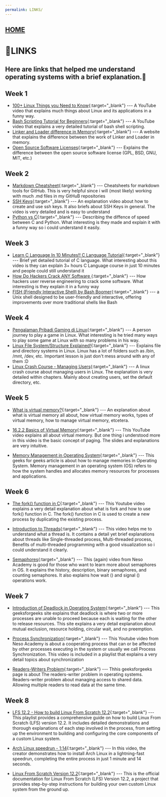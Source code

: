 ```yaml
---
permalink: LINKS/
---
```


## [HOME](../)

# 🔗LINKS
Here are links that helped me understand operating systems with a brief explanation.🤖
---
## Week 1

* [100+ Linux Things you Need to Know](https://www.youtube.com/watch?v=LKCVKw9CzFo){:target="_blank"} ---
  A YouTube video that explains much things about Linux and its applications in a funny way.
* [Bash Scripting Tutorial for Beginners](https://www.youtube.com/watch?v=tK9Oc6AEnR4){:target="_blank"} ---
  A YouTube video that explains a very detailed tutorial of bash shell scripting.
* [Linker and Loader difference in Memory](https://www.geeksforgeeks.org/difference-between-linker-and-loader/){:target="_blank"} ---
  A website that explains the difference between the work of Linker and Loader in memory.
* [Open Source Software Licenses](https://www.teldat.com/blog/open-source-software-licenses-coyleft-gpl-bsd/){:target="_blank"} ---
  Explains the difference between the open source software license (GPL, BSD, GNU, MIT, etc.)

## Week 2
* [Markdown Cheatsheet](https://github.com/adam-p/markdown-here/wiki/Markdown-Cheatsheet){:target="_blank"} ---
  Cheatsheets for markdown tools for GitHub. This is very helpful since i will (most likely) working with much .md files in my GitHuB repositories
* [SSH Keys](https://www.youtube.com/watch?v=dPAw4opzN9g){:target="_blank"} ---
  An explanation video about how to create and use ssh keys. It also briefs about SSH Keys in general. The video is very detailed and is easy to understand
* [Python vs C](https://www.youtube.com/watch?v=Bl47ETLB_8Y){:target="_blank"} ---
  Describing the diffence of speed between C and Python. What interesting is they made and explain it with a funny way so i could understand it easily.

## Week 3
* [Learn C Language In 10 Minutes!! C Language Tutorial](https://www.youtube.com/watch?v=dTp0c41XnrQ){:target="_blank"} ---
  Brief yet detailed tutorial of C language. What interesting about this video is they can explain 3+ hours C Language course in just 10 minutes and people could still understand it
* [How Do Hackers Crack ANY Software ](https://www.youtube.com/watch?v=_aSZ4AfSVWQ){:target="_blank"} ---
  How hackers user reverse engineering to crack some software. What interesting is they explain it in a funny way
* [FISH (Friendly Interactive Shell) by Bash Boomer](https://www.youtube.com/watch?v=C2a7jJTh3kU){:target="_blank"} ---
  a Unix shell designed to be user-friendly and interactive, offering improvements over more traditional shells like Bash

## Week 4
* [Pengalaman Pribadi Gaming di Linux](https://www.youtube.com/watch?v=BOGouicDCS8){:target="_blank"} ---
  A person journey to play a game in Linux. What interesting is he tried many ways to play some game at Linux with so many problems in his way.
* [Linux File System/Structure Explained!](https://youtu.be/HbgzrKJvDRw?si=txe73FhSaIda1L51){:target="_blank"} ---
  Explains file and directory systems in Linux. Linux has a lot of folders such as /bin, /mnt, /dev, etc. Important lesson is just don't mess around with any of them :D
* [Linux Crash Course - Managing Users](https://www.youtube.com/watch?v=19WOD84JFxA){:target="_blank"} ---
  A linux crash course about managing users in Linux. The explanation is very detailed within chapters. Mainly about creating users, set the default directory, etc.


## Week 5
* [What is virtual memory?](https://www.techtarget.com/searchstorage/definition/virtual-memory){:target="_blank"} ---
  An explanation about what is virtual memory all about, how virtual memory works, types of virtual memory, how to manage virtual memory, etcetera.

* [16.2.2 Basics of Virtual Memory](https://www.youtube.com/watch?v=8yO2FBBfaB0){:target="_blank"} ---
  This YouTube video explains all about virtual memory. But one thing i understood more in this video is the basic concept of paging. The slides and explanations are very intuitive.

* [Memory Management in Operating System](https://www.geeksforgeeks.org/memory-management-in-operating-system/){:target="_blank"} ---
  This geeks for geeks article is about how to manage memories in Operating System. Memory management in an operating system (OS) refers to how the system handles and allocates memory resources for processes and applications.

## Week 6
* [The fork() function in C](https://www.youtube.com/watch?v=cex9XrZCU14){:target="_blank"} ---
  This Youtube video explains a very detail explanation about what is fork and how to use fork() function in C. The fork() function in C is used to create a new process by duplicating the existing process.

* [Introduction to Threads](https://www.youtube.com/watch?v=LOfGJcVnvAk){:target="_blank"} ---
  This video helps me to understand what a thread is. It contains a detail yet brief explanations about threads like Single-threaded process, Multi-threaded process, Benefits of multi-threaded programming with a good visualization so i could understand it clearly.

* [Semaphores](https://www.youtube.com/watch?v=XDIOC2EY5JE){:target="_blank"} ---
  This (again) video from Neso Academy is good for those who want to learn more about semaphores in OS. It explains the history, description, binary semaphores, and counting semaphores. It also explains how wait () and signal () operations work.

## Week 7
* [Introduction of Deadlock in Operating System](https://www.geeksforgeeks.org/introduction-of-deadlock-in-operating-system/){:target="_blank"} ---
  This geeksforgeeks site explains that deadlock is where two or more processes are unable to proceed because each is waiting for the other to release resources. This site explains a very detail explanation about mutual exclusion, resource holding, circular wait, and no preemption.
  
* [Process Synchronization](https://www.youtube.com/watch?v=ph2awKa8r5Y&list=PLBlnK6fEyqRjDf_dmCEXgl6XjVKDDj0M2){:target="_blank"} ---
  This Youtube video from Neso Academy is about a cooperating process that can or be affected by other processes executing in the system or usually we call Process Synchronization. This video is included in a playlist that explains a very detail topics about synchronization

* [Readers-Writers Problem](https://www.geeksforgeeks.org/readers-writers-problem-set-1-introduction-and-readers-preference-solution/){:target="_blank"} ---
  Thhis geeksforgeeks page is about The readers-writer problem in operating systems. Readers-writer problem about managing access to shared data. Allowing multiple readers to read data at the same time.

## Week 8
* [LFS 12.2 - How to build Linux From Scratch 12.2](https://youtube.com/playlist?list=PLyc5xVO2uDsDzdT8lkx430hZ-gY69wgS3&si=5pwUOj3cG4ep4TTi){:target="_blank"} ---
  This playlist provides a comprehensive guide on how to build Linux From Scratch (LFS) version 12.2. It includes detailed demonstrations and thorough explanations of each step involved in the process, from setting up the environment to building and configuring the core components of a custom Linux system.

* [Arch Linux speedrun - 1:14](https://www.youtube.com/watch?v=8utpbbdj0LQ){:target="_blank"} ---
  In this video, the creator demonstrates how to install Arch Linux in a lightning-fast speedrun, completing the entire process in just 1 minute and 14 seconds.

* [Linux From Scratch Version 12.2](https://www.linuxfromscratch.org/lfs/view/12.2/index.html){:target="_blank"} ---
  This is the official documentation for Linux From Scratch (LFS) Version 12.2, a project that provides step-by-step instructions for building your own custom Linux system from the ground up.
